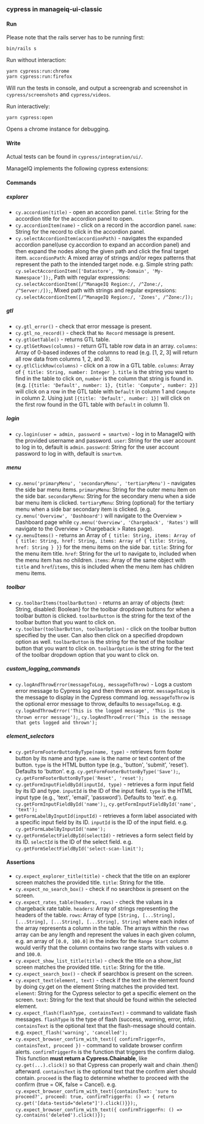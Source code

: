 ### cypress in manageiq-ui-classic

#### Run

Please note that the rails server has to be running first:

    bin/rails s


Run without interaction:

    yarn cypress:run:chrome
    yarn cypress:run:firefox

Will run the tests in console, and output a screengrab and screenshot in `cypress/screenshots` and `cypress/videos`.

Run interactively:

    yarn cypress:open

Opens a chrome instance for debugging.


#### Write

Actual tests can be found in `cypress/integration/ui/`.

ManageIQ implements the following cypress extensions:

#### Commands

##### explorer

* `cy.accordion(title)` - open an accordion panel. `title`: String for the accordion title for the accordion panel to open.
* `cy.accordionItem(name)` - click on a record in the accordion panel. `name`: String for the record to click in the accordion panel.
* `cy.selectAccordionItem(accordionPath)` - navigates the expanded accordion panel(use cy.accordion to expand an accordion panel) and then expand the nodes along the given path and click the final target item. `accordionPath`: A mixed array of strings and/or regex patterns that represent the path to the intended target node. e.g. Simple string path: `cy.selectAccordionItem(['Datastore', 'My-Domain', 'My-Namespace']);`, Path with regular expressions: `cy.selectAccordionItem([/^ManageIQ Region:/, /^Zone:/, /^Server:/]);`, Mixed path with strings and regular expressions: `cy.selectAccordionItem([/^ManageIQ Region:/, 'Zones', /^Zone:/]);`                                             

##### gtl

* `cy.gtl_error()` - check that error message is present.
* `cy.gtl_no_record()` - check that `No Record` message is present.
* `cy.gtlGetTable()` - returns GTL table.
* `cy.gtlGetRows(columns)` - return GTL table row data in an array. `columns`: Array of 0-based indexes of the columns to read (e.g. [1, 2, 3] will return all row data from columns 1, 2, and 3).
* `cy.gtlClickRow(columns)` - click on a row in a GTL table. `columns`: Array of `{ title: String, number: Integer }`. `title` is the string you want to find in the table to click on, `number` is the column that string is found in. (e.g. `[{title: 'Default', number: 1}, {title: 'Compute', number: 2}]` will click on a row in the GTL table with `Default` in column 1 and `Compute` in column 2. Using just `[{title: 'Default', number: 1}]` will click on the first row found in the GTL table with `Default` in column 1).

##### login

* `cy.login(user = admin, password = smartvm)` - log in to ManageIQ with the provided username and password. `user`: String for the user account to log in to, default is `admin`. `password`: String for the user account password to log in with, default is `smartvm`.

##### menu

* `cy.menu('primaryMenu', 'secondaryMenu', 'tertiaryMenu')` - navigates the side bar menu items. `primaryMenu`: String for the outer menu item on the side bar. `secondaryMenu`: String for the secondary menu when a side bar menu item is clicked. `tertiaryMenu`: String (optional) for the tertiary menu when a side bar secondary item is clicked. (e.g. `cy.menu('Overview', 'Dashboard')` will navigate to the Overview > Dashboard page while `cy.menu('Overview', 'Chargeback', 'Rates')` will navigate to the Overview > Chargeback > Rates page).
* `cy.menuItems()` - returns an Array of `{ title: String, items: Array of { title: String, href: String, items: Array of { title: String, href: String } }}` for the menu items on the side bar. `title`: String for the menu item title. `href`: String for the url to navigate to, included when the menu item has no children. `items`: Array of the same object with `title` and `href`/`items`, this is included when the menu item has children menu items.

##### toolbar

* `cy.toolbarItems(toolbarButton)` - returns an array of objects {text: String, disabled: Boolean} for the toolbar dropdown buttons for when a toolbar button is clicked. `toolbarButton` is the string for the text of the toolbar button that you want to click on.
* `cy.toolbar(toolbarButton, toolbarOption)` - click on the toolbar button specified by the user. Can also then click on a specified dropdown option as well. `toolbarButton` is the string for the text of the toolbar button that you want to click on. `toolbarOption` is the string for the text of the toolbar dropdown option that you want to click on.

##### custom_logging_commands

* `cy.logAndThrowError(messageToLog, messageToThrow)` - Logs a custom error message to Cypress log and then throws an error. `messageToLog` is the message to display in the Cypress command log. `messageToThrow` is the optional error message to throw, defaults to `messageToLog`. e.g. `cy.logAndThrowError('This is the logged message', 'This is the thrown error message');`, `cy.logAndThrowError('This is the message that gets logged and thrown');`

##### element_selectors

* `cy.getFormFooterButtonByType(name, type)` - retrieves form footer button by its name and type. `name` is the name or text content of the button. `type` is the HTML button type (e.g., 'button', 'submit', 'reset'). Defaults to 'button'. e.g. `cy.getFormFooterButtonByType('Save');`, `cy.getFormFooterButtonByType('Reset', 'reset');`
* `cy.getFormInputFieldById(inputId, type)` - retrieves a form input field by its ID and type. `inputId` is the ID of the input field. `type` is the HTML input type (e.g., 'text', 'email', 'password'). Defaults to 'text'. e.g. `cy.getFormInputFieldById('name');`, `cy.getFormInputFieldById('name', 'text');`
* `getFormLabelByInputId(inputId)` - retrieves a form label associated with a specific input field by its ID. `inputId` is the ID of the input field. e.g. `cy.getFormLabelByInputId('name');`
* `cy.getFormSelectFieldById(selectId)` - retrieves a form select field by its ID. `selectId` is the ID of the select field. e.g. `cy.getFormSelectFieldById('select-scan-limit');`

#### Assertions

* `cy.expect_explorer_title(title)` - check that the title on an explorer screen matches the provided title. `title`: String for the title.
* `cy.expect_no_search_box()` - check if no searchbox is present on the screen.
* `cy.expect_rates_table(headers, rows)` - check the values in a chargeback rate table. `headers`: Array of strings representing the headers of the table. `rows`: Array of type `[String, [...String], [...String], [...String], [...String], String]` where each index of the array represents a column in the table. The arrays within the `rows` array can be any length and represent the values in each given column, e.g. an array of `[0.0, 100.0]` in the index for the `Range Start` column would verify that the column contains two range starts with values `0.0` and `100.0`.
* `cy.expect_show_list_title(title)` - check the title on a show\_list screen matches the provided title. `title`: String for the title.
* `cy.expect_search_box()` - check if searchbox is present on the screen.
* `cy.expect_text(element, text)` - check if the text in the element found by doing cy.get on the element String matches the provided text. `element`: String for the Cypress selector to get a specific element on the screen. `text`: String for the text that should be found within the selected element.
* `cy.expect_flash(flashType, containsText)` - command to validate flash messages. `flashType` is the type of flash (success, warning, error, info). `containsText` is the optional text that the flash-message should contain. e.g. `expect_flash('warning', 'cancelled');`
* `cy.expect_browser_confirm_with_text({ confirmTriggerFn, containsText, proceed })` - command to validate browser confirm alerts. `confirmTriggerFn` is the function that triggers the confirm dialog. This function **must return a Cypress.Chainable**, like `cy.get(...).click()` so that Cypress can properly wait and chain .then() afterward. `containsText` is the optional text that the confirm alert should contain. `proceed` is the flag to determine whether to proceed with the confirm (true = OK, false = Cancel). e.g. `cy.expect_browser_confirm_with_text({containsText: 'sure to proceed?', proceed: true, confirmTriggerFn: () => { return cy.get('[data-testid="delete"]').click()}});`, `cy.expect_browser_confirm_with_text({ confirmTriggerFn: () => cy.contains('deleted').click()});`